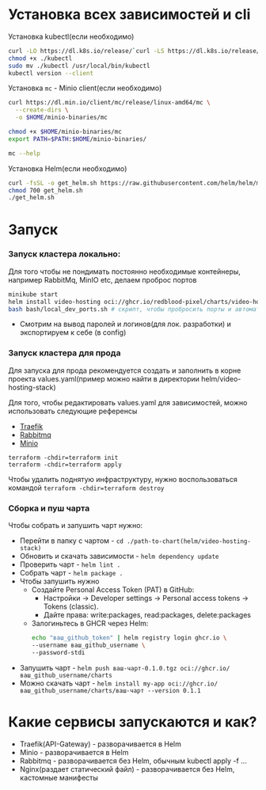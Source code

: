 # Установка всех зависимостей и cli
Установка kubectl(если необходимо)
``` bash
curl -LO https://dl.k8s.io/release/`curl -LS https://dl.k8s.io/release/stable.txt`/bin/linux/amd64/kubectl
chmod +x ./kubectl
sudo mv ./kubectl /usr/local/bin/kubectl
kubectl version --client
```


Установка `mc` - Minio client(если необходимо)
``` bash
curl https://dl.min.io/client/mc/release/linux-amd64/mc \
  --create-dirs \
  -o $HOME/minio-binaries/mc

chmod +x $HOME/minio-binaries/mc
export PATH=$PATH:$HOME/minio-binaries/

mc --help
```

Установка Helm(если необходимо)
``` bash
curl -fsSL -o get_helm.sh https://raw.githubusercontent.com/helm/helm/main/scripts/get-helm-3
chmod 700 get_helm.sh
./get_helm.sh
```

# Запуск
### Запуск кластера локально:
Для того чтобы не пондимать постоянно необходимые контейнеры, например RabbitMq, MinIO etc, делаем проброс портов
``` bash
minikube start
helm install video-hosting oci://ghcr.io/redblood-pixel/charts/video-hosting-stack --version 0.1.1
bash bash/local_dev_ports.sh # скрипт, чтобы пробросить порты и автоматически открыть все сервисы
```
- Смотрим на вывод паролей и логинов(для лок. разработки)
и экспортируем к себе (в config)

### Запуск кластера для прода
Для запуска для прода рекомендуется создать и заполнить в корне проекта values.yaml(пример можно найти в директории helm/video-hosting-stack)

Для того, чтобы редактировать values.yaml для зависимостей, можно использовать следующие референсы
- [Traefik](https://artifacthub.io/packages/helm/traefik/traefik)
- [Rabbitmq](https://artifacthub.io/packages/helm/bitnami/rabbitmq)
- [Minio](https://artifacthub.io/packages/helm/bitnami/minio)
```
terraform -chdir=terraform init
terraform -chdir=terraform apply
```
Чтобы удалить поднятую инфраструктуру, нужно воспользоваться командой `terraform -chdir=terraform destroy`

### Сборка и пуш чарта
Чтобы собрать и запушить чарт нужно:
- Перейти в папку с чартом - `cd ./path-to-chart(helm/video-hosting-stack)`
- Обновить и скачать зависимости - `helm dependency update`
- Проверить чарт - `helm lint .`
- Собрать чарт - `helm package .`
- Чтобы запушить нужно
  - Создайте Personal Access Token (PAT) в GitHub: 
    - Настройки → Developer settings → Personal access tokens → Tokens (classic).
    - Дайте права: write:packages, read:packages, delete:packages
  - Залогиньтесь в GHCR через Helm:
    ``` bash
    echo "ваш_github_token" | helm registry login ghcr.io \
    --username ваш_github_username \
    --password-stdi
    ```
- Запушить чарт - `helm push ваш-чарт-0.1.0.tgz oci://ghcr.io/ваш_github_username/charts`
- Можно скачать чарт - `helm install my-app oci://ghcr.io/ваш_github_username/charts/ваш-чарт --version 0.1.1`

# Какие сервисы запускаются и как?
- Traefik(API-Gateway) - разворачивается в Helm
- Minio - разворачивается в Helm
- Rabbitmq - разворачивается без Helm, обычным kubectl apply -f ...
- Nginx(раздает статический файл) - разворачивается без Helm, кастомные манифесты

